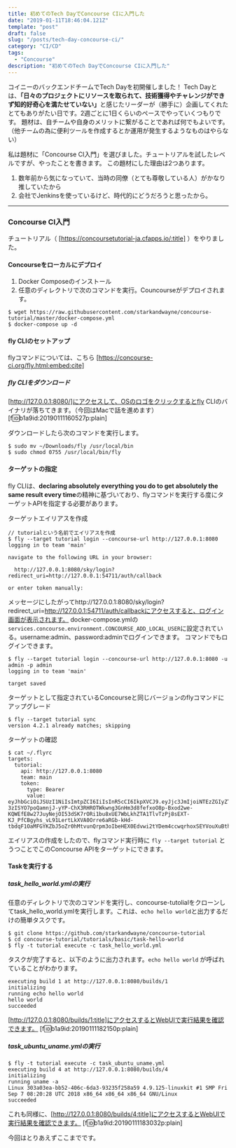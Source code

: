 ```yaml
---
title: 初めてのTech DayでConcourse CIに入門した
date: "2019-01-11T18:46:04.121Z"
template: "post"
draft: false
slug: "/posts/tech-day-concourse-ci/"
category: "CI/CD"
tags:
  - "Concourse"
description: "初めてのTech DayでConcourse CIに入門した"
---
```


コイニーのバックエンドチームでTech Dayを初開催しました！
Tech Dayとは、<b>「日々のプロジェクトにリソースを取られて、技術獲得やチャレンジができず知的好奇心を満たせていない」</b>と感じたリーダーが（勝手に）企画してくれたとてもありがたい日です。2週ごとに1日くらいのペースでやっていくつもりです。
題材は、自チームや自身のメリットに繋がることであれば何でもよいです。（他チームの為に便利ツールを作成するとか運用が発生するようなものはやらない）

私は題材に「Concourse CI入門」を選びました。チュートリアルを試したレベルですが、やったことを書きます。
この題材にした理由は2つあります。

1. 数年前から気になっていて、当時の同僚（とても尊敬している人）がかなり推していたから
2. 会社でJenkinsを使っているけど、時代的にどうだろうと思ったから。

___
### Concourse CI入門
チュートリアル（ [https://concoursetutorial-ja.cfapps.io/:title] ）をやりました。
#### Concourseをローカルにデプロイ
1. Docker Composeのインストール
2. 任意のディレクトリで次のコマンドを実行。Councourseがデプロイされます。
```
$ wget https://raw.githubusercontent.com/starkandwayne/concourse-tutorial/master/docker-compose.yml
$ docker-compose up -d
```

#### fly CLIのセットアップ
flyコマンドについては、こちら
[https://concourse-ci.org/fly.html:embed:cite]

##### fly CLIをダウンロード
[http://127.0.0.1:8080/]にアクセスして、OSのロゴをクリックするとfly CLIのバイナリが落ちてきます。（今回はMacで話を進めます）
[f:id:b1a9id:20190111160527p:plain]


ダウンロードしたら次のコマンドを実行します。
```
$ sudo mv ~/Downloads/fly /usr/local/bin
$ sudo chmod 0755 /usr/local/bin/fly
```

#### ターゲットの指定
fly CLIは、<b>declaring absolutely everything you do to get absolutely the same result every time</b>の精神に基づいており、flyコマンドを実行する度にターゲットAPIを指定する必要があります。

ターゲットエイリアスを作成
```
// tutorialという名前でエイリアスを作成
$ fly --target tutorial login --concourse-url http://127.0.0.1:8080
logging in to team 'main'

navigate to the following URL in your browser:

  http://127.0.0.1:8080/sky/login?redirect_uri=http://127.0.0.1:54711/auth/callback

or enter token manually:
```
メッセージにしたがってhttp://127.0.0.1:8080/sky/login?redirect_uri=http://127.0.0.1:54711/auth/callbackにアクセスすると、ログイン画面が表示されます。
docker-compose.ymlの`services.concourse.environment.CONCOURSE_ADD_LOCAL_USER`に設定されている。username:admin、password:adminでログインできます。
コマンドでもログインできます。
```
$ fly --target tutorial login --concourse-url http://127.0.0.1:8080 -u admin -p admin
logging in to team 'main'

target saved
```

ターゲットとして指定されているConcourseと同じバージョンのflyコマンドにアップグレード 
```
$ fly --target tutorial sync
version 4.2.1 already matches; skipping
```

ターゲットの確認
```
$ cat ~/.flyrc
targets:
  tutorial:
    api: http://127.0.0.1:8080
    team: main
    token:
      type: Bearer
      value: eyJhbGciOiJSUzI1NiIsImtpZCI6IiIsInR5cCI6IkpXVCJ9.eyJjc3JmIjoiNTEzZGIyZTBiMGVkYTEzZGU5MDk5Mzk0YjJkMWNiMTViZDQ2ZTJjZTgzZjRhOTFjYjRmMmQzZjY4ZmFmOWE5YyIsImVtYWlsIjoiYWRtaW4iLCJleHAiOjE1NDcyNzcyMzUsImlzX2FkbWluIjp0cnVlLCJuYW1lIjoiIiwic3ViIjoiQ2dWaFpHMXBiaElGYkc5allXdyIsInRlYW1zIjpbIm1haW4iXSwidXNlcl9pZCI6ImFkbWluIiwidXNlcl9uYW1lIjoiYWRtaW4ifQ.n-3zISYO7poQamnjJ-yYP-ChX3RHROTWkwng3GnHm3d8fefxoO8p-Bxod2we-KQWEfE8w27JuyNejOI53dSK7rORi1bu8xUE7WbLkhZTA1TlvTzPj8sEXT-KJ_PfCBgyhs_vL91LertLkXVA0Orre6aRGb-kHd-tbdqF1OaMFGYKZbJ5oZr0hMtvunQrpm3oIbeHEX0Edvwi2tYDem4ccwqrhoxSEYVouXuBthdq59LeBw5INsM92UIBPQNkZqkSZyQCJqaSzr3xeGDiDxWl5uxIfeAFHfOUSuqefTE1bhWS3dolRDWr5SDWi_oIuW1fCMmsY8bWMrWGnCatI4tXuQ
```

エイリアスの作成をしたので、flyコマンド実行時に `fly --target tutorial` とうつことでこのConcourse APIをターゲットにできます。

#### Taskを実行する
##### task_hello_world.ymlの実行
任意のディレクトリで次のコマンドを実行し、concourse-tutolialをクローンしてtask_hello_world.ymlを実行します。これは、`echo hello world`と出力するだけの簡単タスクです。
```
$ git clone https://github.com/starkandwayne/concourse-tutorial
$ cd concourse-tutorial/tutorials/basic/task-hello-world
$ fly -t tutorial execute -c task_hello_world.yml
```
タスクが完了すると、以下のように出力されます。`echo hello world` が呼ばれていることがわかります。
```
executing build 1 at http://127.0.0.1:8080/builds/1
initializing
running echo hello world
hello world
succeeded
```

[http://127.0.0.1:8080/builds/1:title]にアクセスするとWebUIで実行結果を確認できます。
[f:id:b1a9id:20190111182150p:plain]

##### task_ubuntu_uname.ymlの実行
```
$ fly -t tutorial execute -c task_ubuntu_uname.yml
executing build 4 at http://127.0.0.1:8080/builds/4
initializing
running uname -a
Linux 303a03ea-bb52-406c-6da3-93235f258a59 4.9.125-linuxkit #1 SMP Fri Sep 7 08:20:28 UTC 2018 x86_64 x86_64 x86_64 GNU/Linux
succeeded
```
これも同様に、[http://127.0.0.1:8080/builds/4:title]にアクセスするとWebUIで実行結果を確認できます。
[f:id:b1a9id:20190111183032p:plain]

今回はとりあえずここまでです。
